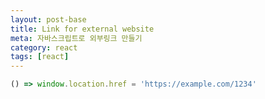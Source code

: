```yaml
---
layout: post-base
title: Link for external website
meta: 자바스크립트로 외부링크 만들기
category: react
tags: [react]
---
```

```js
() => window.location.href = 'https://example.com/1234'
```
